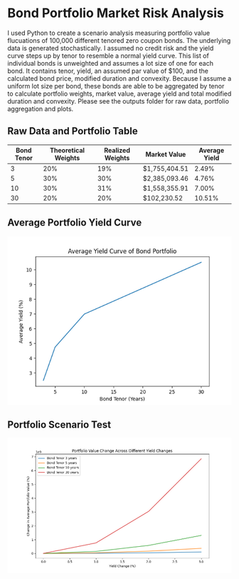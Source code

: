 # Bond Portfolio Market Risk Analysis
I used Python to create a scenario analysis measuring portfolio value flucuations of 100,000 different tenored zero coupon bonds. The underlying data is generated stochastically. I assumed no credit risk and the yield curve steps up by tenor to resemble a normal yield curve. This list of individual bonds is unweighted and assumes a lot size of one for each bond. It contains tenor, yield, an assumed par value of $100, and the calculated bond price, modified duration and convexity. Because I assume a uniform lot size per bond, these bonds are able to be aggregated by tenor to calculate portfolio weights, market value, average yield and total modified duration and convexity. Please see the outputs folder for raw data, portfolio aggregation and plots.
 
## Raw Data and Portfolio Table
| Bond Tenor | Theoretical Weights | Realized Weights | Market Value | Average Yield 
| ----------- | ----------- | ----------- | ----------- | ----------- |
| 3 | 20% | 19% | $1,755,404.51 | 2.49% |
| 5 | 30% | 30% | $2,385,093.46 | 4.76% |
| 10 | 30% | 31% | $1,558,355.91 | 7.00% |
| 30 | 20% | 20% | $102,230.52 | 10.51% |

## Average Portfolio Yield Curve

![alt text](https://github.com/amason445/bond_portfolio_risk/blob/main/outputs/portfolio_yield_curve.png)

## Portfolio Scenario Test

![alt_text](https://github.com/amason445/bond_portfolio_risk/blob/main/outputs/portfolio_value_change.png)
